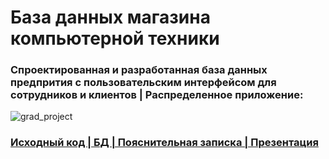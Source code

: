 # База данных магазина компьютерной техники

### Спроектированная и разработанная база данных предпрития с пользовательским интерфейсом для сотрудников и клиентов | Распределенное приложение:

![grad_project](https://user-images.githubusercontent.com/57216951/227731070-c5718670-915e-4060-a5aa-3ece63ae2a2e.png)

### [Исходный код | БД | Пояснительная записка | Презентация](https://disk.yandex.ru/d/k6pF9-2by-h9Pg)
